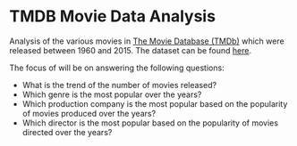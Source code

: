 # TMDB Movie Data Analysis

Analysis of the various movies in [The Movie Database (TMDb)](https://www.themoviedb.org/) which were released between 1960 and 2015. The dataset can be found [here](https://www.google.com/url?q=https://d17h27t6h515a5.cloudfront.net/topher/2017/October/59dd1c4c_tmdb-movies/tmdb-movies.csv&sa=D&source=editors&ust=1665536405244591&usg=AOvVaw3nD7FdHrsRDBz_UoO_mDhp).

The focus of will be on answering the following questions:

- What is the trend of the number of movies released?
- Which genre is the most popular over the years?
- Which production company is the most popular based on the popularity of movies produced over the years?
- Which director is the most popular based on the popularity of movies directed over the years? 